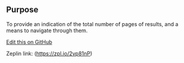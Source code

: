 ## Purpose

To provide an indication of the total number of pages of results, and a means to navigate through them.

[Edit this on GitHub](https://github.com/wellcomecollection/wellcomecollection.org/edit/main/common/views/components/Pagination/README.md)

Zeplin link: (https://zpl.io/2vp81nP)
